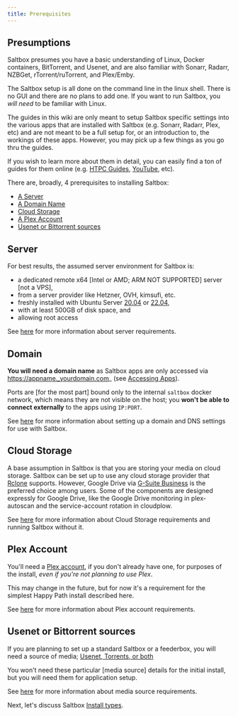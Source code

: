 ```yaml
---
title: Prerequisites
---
```

## Presumptions
Saltbox presumes you have a basic understanding of Linux, Docker containers, BitTorrent, and Usenet, and are also familiar with Sonarr, Radarr, NZBGet, rTorrent/ruTorrent, and Plex/Emby.

The Saltbox setup is all done on the command line in the linux shell.  There is no GUI and there are no plans to add one.  If you want to run Saltbox, you *will need* to be familiar with Linux.

The guides in this wiki are only meant to setup Saltbox specific settings into the various apps that are installed with Saltbox (e.g. Sonarr, Radarr, Plex, etc) and are not meant to be a full setup for, or an introduction to, the workings of these apps. However, you may pick up a few things as you go thru the guides.

If you wish to learn more about them in detail, you can easily find a ton of guides for them online (e.g. [HTPC Guides](https://www.htpcguides.com), [YouTube](https://www.youtube.com), etc).

There are, broadly, 4 prerequisites to installing Saltbox:

<!-- TOC depthFrom:1 depthTo:6 withLinks:1 updateOnSave:1 orderedList:0 -->

- [A Server](#server)
- [A Domain Name](#domain)
- [Cloud Storage](#cloud-storage)
- [A Plex Account](#plex-account)
- [Usenet or Bittorrent sources](#usenet-or-bittorrent-sources)

<!-- /TOC -->

## Server

For best results, the assumed server environment for Saltbox is:

 - a dedicated remote x64 [Intel or AMD; ARM NOT SUPPORTED] server [not a VPS],
 - from a server provider like Hetzner, OVH, kimsufi, etc.
 - freshly installed with Ubuntu Server [20.04](https://releases.ubuntu.com/20.04/) or [22.04](https://releases.ubuntu.com/22.04/),
 - with at least 500GB of disk space, and
 - allowing root access

See [here](/../reference/server.md) for more information about server requirements.

## Domain

**You will need a domain name** as Saltbox apps are only accessed via https://appname._yourdomain.com_ (see [Accessing Apps](/basics/accessing_apps.md)).

Ports are [for the most part] bound only to the internal `saltbox` docker network, which means they are not visible on the host; you **won't be able to connect externally** to the apps using `IP:PORT`.

See [here](/../reference/domain.md) for more information about setting up a domain and DNS settings for use with Saltbox.

## Cloud Storage

A base assumption in Saltbox is that you are storing your media on cloud storage.  Saltbox can be set up to use any cloud storage provider that [Rclone](https://rclone.org/) supports. However, Google Drive via [G-Suite Business](https://gsuite.google.com/pricing.html) is the preferred choice among users.  Some of the components are designed expressly for Google Drive, like the Google Drive monitoring in plex-autoscan and the service-account rotation in cloudplow.

See [here](/../reference/cloud.md) for more information about Cloud Storage requirements and running Saltbox without it.



## Plex Account

You'll need a [Plex account](https://www.plex.tv/sign-up/), if you don't already have one, for purposes of the install, *even if you're not planning to use Plex*.

This may change in the future, but for now it's a requirement for the simplest Happy Path install described here.

See [here](/../reference/plex.md) for more information about Plex account requirements.

## Usenet or Bittorrent sources

If you are planning to set up a standard Saltbox or a feederbox, you will need a source of media; [Usenet, Torrents, or both](https://www.htpcguides.com/comparing-usenet-vs-torrents/)

You won't need these particular [media source] details for the initial install, but you will need them for application setup.

See [here](/../reference/usenet-torrent.md) for more information about media source requirements.

Next, let's discuss Saltbox [Install types](/basics/install_types.md).
